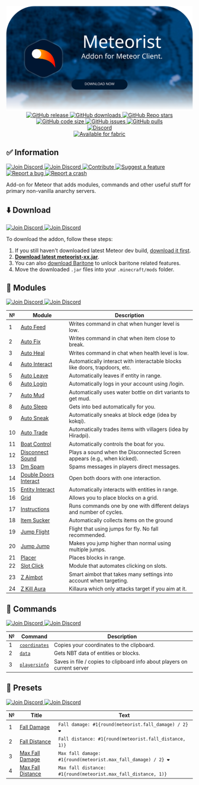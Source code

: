 <div align="center">
  <a href="#️-download">
    <img alt="Meteorist banner" src="https://raw.githubusercontent.com/Zgoly/hosts/main/meteorist_banner.svg">
  </a>
  <a href="https://github.com/Zgoly/Meteorist/releases/latest">
    <img alt="GitHub release" href="releases/latest"
      src="https://img.shields.io/github/v/release/Zgoly/Meteorist?display_name=release&labelColor=004a94&color=004a94">
  </a>
  <a href="https://tooomm.github.io/github-release-stats/?username=Zgoly&repository=Meteorist">
    <img alt="GitHub downloads"
      src="https://img.shields.io/github/downloads/Zgoly/Meteorist/total?labelColor=1e3b8a&color=1e3b8a">
  </a>
  <a href="https://github.com/Zgoly/Meteorist/stargazers">
    <img alt="GitHub Repo stars"
      src="https://img.shields.io/github/stars/Zgoly/Meteorist?style=flat&labelColor=3b2c7f&color=3b2c7f">
  </a>
  <a href="https://github.com/Zgoly/Meteorist/archive/refs/heads/main.zip">
    <img alt="GitHub code size"
      src="https://img.shields.io/github/languages/code-size/Zgoly/Meteorist?labelColor=%23591e75&color=%23591e75">
  </a>
  <a href="https://github.com/Zgoly/Meteorist/issues">
    <img alt="GitHub issues" src="https://img.shields.io/github/issues/Zgoly/Meteorist?labelColor=760f6a&color=760f6a">
  </a>
  <a href="https://github.com/Zgoly/Meteorist/pulls">
    <img alt="GitHub pulls"
      src="https://img.shields.io/github/issues-pr/Zgoly/Meteorist?labelColor=940060&color=940060">
  </a>
  <br>
  <a href="https://dsc.gg/zgoly">
    <img alt="Discord" src="https://invidget.switchblade.xyz/y8fBWPNJFm">
  </a>
  <br>
  <a href="#️-download">
    <img alt="Available for fabric" height="48"
      src="https://raw.githubusercontent.com/intergrav/devins-badges/v3/assets/cozy/supported/fabric_vector.svg">
  </a>
</div>

## ✅ Information

<a href="https://dsc.gg/zgoly">
  <img alt="Join Discord" src="https://img.shields.io/badge/dynamic/json?url=https%3A%2F%2Fdiscord.com%2Fapi%2Fv9%2Fguilds%2F1035620564133490809%2Fwidget.json&query=name&logo=discord&logoColor=white&label=Server&labelColor=5865F2&color=5865F2">
  <img alt="Join Discord" src="https://img.shields.io/discord/1035620564133490809?label=%20&color=5865F2">
</a>
<a alt="Contribute" href="https://github.com/Zgoly/Meteorist/pulls">
  <img alt="Contribute" src="https://img.shields.io/badge/Contribute-00967d">
</a>
<a
  href="https://github.com/Zgoly/Meteorist/issues/new?assignees=&labels=enhancement&projects=&template=suggestion.yml">
  <img alt="Suggest a feature" src="https://img.shields.io/badge/Suggest%20a%20feature-00967d">
</a>
<a
  href="https://github.com/Zgoly/Meteorist/issues/new?assignees=&labels=bug&projects=&template=bug.yml">
  <img alt="Report a bug" src="https://img.shields.io/badge/Report%20a%20bug-ff6600">
</a>
<a
  href="https://github.com/Zgoly/Meteorist/issues/new?assignees=&labels=crash&projects=&template=crash.yml">
  <img alt="Report a crash" src="https://img.shields.io/badge/Report%20a%20crash-c83232">
</a>

Add-on for Meteor that adds modules, commands and other useful stuff for primary non-vanilla anarchy servers.

<!-- Too many stargazers! Thanks!
<img alt="Stargazers" src="https://img.shields.io/badge/dynamic/json?label=%E2%AD%90%20Stargazers&color=black&style=flat-square&query=$[*].login&url=https%3A%2F%2Fapi.github.com%2Frepos%2FZgoly%2FMeteorist%2Fstargazers">
-->

## ⬇️ Download

<a href="https://dsc.gg/zgoly">
  <img alt="Join Discord" src="https://img.shields.io/badge/dynamic/json?url=https%3A%2F%2Fdiscord.com%2Fapi%2Fv9%2Fguilds%2F1035620564133490809%2Fwidget.json&query=name&logo=discord&logoColor=white&label=Server&labelColor=5865F2&color=5865F2">
  <img alt="Join Discord" src="https://img.shields.io/discord/1035620564133490809?label=%20&color=5865F2">
</a>

To download the addon, follow these steps:

1. If you still haven't downloaded latest Meteor dev build, [download it first](https://meteorclient.com/download?devBuild).
2. **[Download latest meteorist-xx.jar](https://zgoly.github.io/utils/download-latest-release?user=Zgoly&repo=Meteorist&file=.jar)**.
3. You can also [download Baritone](https://meteorclient.com/api/downloadBaritone) to unlock baritone related features.
4. Move the downloaded `.jar` files into your `.minecraft/mods` folder.

## 🧩 Modules

<a href="https://dsc.gg/zgoly">
  <img alt="Join Discord" src="https://img.shields.io/badge/dynamic/json?url=https%3A%2F%2Fdiscord.com%2Fapi%2Fv9%2Fguilds%2F1035620564133490809%2Fwidget.json&query=name&logo=discord&logoColor=white&label=Server&labelColor=5865F2&color=5865F2">
  <img alt="Join Discord" src="https://img.shields.io/discord/1035620564133490809?label=%20&color=5865F2">
</a>

| №  | Module                                                            | Description                                                                 |
|----|-------------------------------------------------------------------|-----------------------------------------------------------------------------|
| 1  | [Auto Feed](../../wiki/modules#auto-feed)                         | Writes command in chat when hunger level is low.                            |
| 2  | [Auto Fix](../../wiki/modules#auto-fix)                           | Writes command in chat when item close to break.                            |
| 3  | [Auto Heal](../../wiki/modules#auto-heal)                         | Writes command in chat when health level is low.                            |
| 4  | [Auto Interact](../../wiki/modules#auto-interact)                 | Automatically interact with interactable blocks like doors, trapdoors, etc. |
| 5  | [Auto Leave](../../wiki/modules#auto-leave)                       | Automatically leaves if entity in range.                                    |
| 6  | [Auto Login](../../wiki/modules#auto-login)                       | Automatically logs in your account using /login.                            |
| 7  | [Auto Mud](../../wiki/modules#auto-mud)                           | Automatically uses water bottle on dirt variants to get mud.                |
| 8  | [Auto Sleep](../../wiki/modules#auto-sleep)                       | Gets into bed automatically for you.                                        |
| 9  | [Auto Sneak](../../wiki/modules#auto-sneak)                       | Automatically sneaks at block edge (idea by kokqi).                         |
| 10 | [Auto Trade](../../wiki/modules#auto-trade)                       | Automatically trades items with villagers (idea by Hiradpi).                |
| 11 | [Boat Control](../../wiki/modules#boat-control)                   | Automatically controls the boat for you.                                    |
| 12 | [Disconnect Sound](../../wiki/modules#disconnect-sound)           | Plays a sound when the Disconnected Screen appears (e.g., when kicked).     |
| 13 | [Dm Spam](../../wiki/modules#dm-spam)                             | Spams messages in players direct messages.                                  |
| 14 | [Double Doors Interact](../../wiki/modules#double-doors-interact) | Open both doors with one interaction.                                       |
| 15 | [Entity Interact](../../wiki/modules#entity-interact)             | Automatically interacts with entities in range.                             |
| 16 | [Grid](../../wiki/modules#grid)                                   | Allows you to place blocks on a grid.                                       |
| 17 | [Instructions](../../wiki/modules#instructions)                   | Runs commands one by one with different delays and number of cycles.        |
| 18 | [Item Sucker](../../wiki/modules#item-sucker)                     | Automatically collects items on the ground                                  |
| 19 | [Jump Flight](../../wiki/modules#jump-flight)                     | Flight that using jumps for fly. No fall recommended.                       |
| 20 | [Jump Jump](../../wiki/modules#jump-jump)                         | Makes you jump higher than normal using multiple jumps.                     |
| 21 | [Placer](../../wiki/modules#placer)                               | Places blocks in range.                                                     |
| 22 | [Slot Click](../../wiki/modules#slot-click)                       | Module that automates clicking on slots.                                    |
| 23 | [Z Aimbot](../../wiki/modules#z-aimbot)                           | Smart aimbot that takes many settings into account when targeting.          |
| 24 | [Z Kill Aura](../../wiki/modules#z-kill-aura)                     | Killaura which only attacks target if you aim at it.                        |

## 📘 Commands

<a href="https://dsc.gg/zgoly">
  <img alt="Join Discord" src="https://img.shields.io/badge/dynamic/json?url=https%3A%2F%2Fdiscord.com%2Fapi%2Fv9%2Fguilds%2F1035620564133490809%2Fwidget.json&query=name&logo=discord&logoColor=white&label=Server&labelColor=5865F2&color=5865F2">
  <img alt="Join Discord" src="https://img.shields.io/discord/1035620564133490809?label=%20&color=5865F2">
</a>

| № | Command                                          | Description                                                              |
|---|--------------------------------------------------|--------------------------------------------------------------------------|
| 1 | [`coordinates`](../../wiki/commands#coordinates) | Copies your coordinates to the clipboard.                                |
| 2 | [`data`](../../wiki/commands#data)               | Gets NBT data of entities or blocks.                                     |
| 3 | [`playersinfo`](../../wiki/commands#playersinfo) | Saves in file / copies to clipboard info about players on current server |

## 🎨 Presets

<a href="https://dsc.gg/zgoly">
  <img alt="Join Discord" src="https://img.shields.io/badge/dynamic/json?url=https%3A%2F%2Fdiscord.com%2Fapi%2Fv9%2Fguilds%2F1035620564133490809%2Fwidget.json&query=name&logo=discord&logoColor=white&label=Server&labelColor=5865F2&color=5865F2">
  <img alt="Join Discord" src="https://img.shields.io/discord/1035620564133490809?label=%20&color=5865F2">
</a>

| № | Title                                                     | Text                                                           |
|---|-----------------------------------------------------------|----------------------------------------------------------------|
| 1 | [Fall Damage](../../wiki/presets#fall-damage)             | `Fall damage: #1{round(meteorist.fall_damage) / 2} ❤`          |
| 2 | [Fall Distance](../../wiki/presets#fall-distance)         | `Fall distance: #1{round(meteorist.fall_distance, 1)}`         |
| 3 | [Max Fall Damage](../../wiki/presets#max-fall-damage)     | `Max fall damage: #1{round(meteorist.max_fall_damage) / 2} ❤`  |
| 4 | [Max Fall Distance](../../wiki/presets#max-fall-distance) | `Max fall distance: #1{round(meteorist.max_fall_distance, 1)}` |
